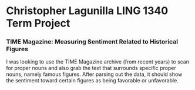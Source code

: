 # Christopher Lagunilla LING 1340 Term Project 

### TIME Magazine: Measuring Sentiment Related to Historical Figures

I was looking to use the TIME Magazine archive (from recent years) to scan for proper nouns and also grab the text that 
surrounds specific proper nouns, namely famous figures. After parsing out the data, it should show the sentiment toward 
certain figures as being favorable or unfavorable.